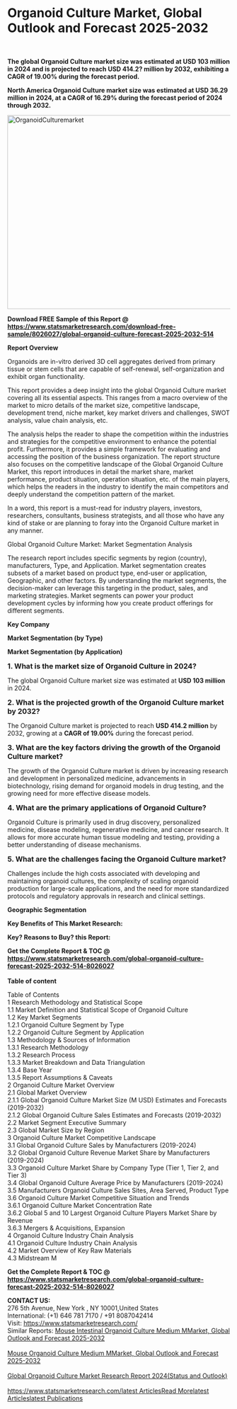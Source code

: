<h1>Organoid Culture Market, Global Outlook and Forecast 2025-2032</h1><br/><p><strong>The global Organoid Culture market size was estimated at USD 103 million in 2024 and is projected to reach USD 414.2? million by 2032, exhibiting a <strong>CAGR</strong> of 19.00% during the forecast period.</strong></p><p><strong>North America Organoid Culture market size was estimated at USD 36.29 million in 2024, at a <strong>CAGR</strong> of 16.29% during the forecast period of 2024 through 2032.</strong></p><p><img alt="OrganoidCulturemarket" src="https://www.grandresearchstore.com/assets/report-images/OrganoidCulturemarket.png" style="width: 730px; height: 438px;"></p><p><strong>Download FREE Sample of this Report @ <a href="https://www.statsmarketresearch.com/download-free-sample/8026027/global-organoid-culture-forecast-2025-2032-514">https://www.statsmarketresearch.com/download-free-sample/8026027/global-organoid-culture-forecast-2025-2032-514</a></strong></p><p><strong>Report Overview</strong></p><p>Organoids are in-vitro derived 3D cell aggregates derived from primary tissue or stem cells that are capable of self-renewal, self-organization and exhibit organ functionality.</p><p>This report provides a deep insight into the global Organoid Culture market covering all its essential aspects. This ranges from a macro overview of the market to micro details of the market size, competitive landscape, development trend, niche market, key market drivers and challenges, SWOT analysis, value chain analysis, etc.</p><p>The analysis helps the reader to shape the competition within the industries and strategies for the competitive environment to enhance the potential profit. Furthermore, it provides a simple framework for evaluating and accessing the position of the business organization. The report structure also focuses on the competitive landscape of the Global Organoid Culture Market, this report introduces in detail the market share, market performance, product situation, operation situation, etc. of the main players, which helps the readers in the industry to identify the main competitors and deeply understand the competition pattern of the market.</p><p>In a word, this report is a must-read for industry players, investors, researchers, consultants, business strategists, and all those who have any kind of stake or are planning to foray into the Organoid Culture market in any manner.</p><p>Global Organoid Culture Market: Market Segmentation Analysis</p><p>The research report includes specific segments by region (country), manufacturers, Type, and Application. Market segmentation creates subsets of a market based on product type, end-user or application, Geographic, and other factors. By understanding the market segments, the decision-maker can leverage this targeting in the product, sales, and marketing strategies. Market segments can power your product development cycles by informing how you create product offerings for different segments.</p><p><strong>Key Company</strong></p><p><strong>Market Segmentation (by Type)</strong></p><p><strong>Market Segmentation (<strong>by Application</strong>)</strong></p><p><span style="font-size:16px;"><strong>1. What is the market size of Organoid Culture in 2024?</strong></span></p><p>The global Organoid Culture market size was estimated at <strong>USD 103 million</strong> in 2024.</p><p><span style="font-size:16px;"><strong>2. What is the projected growth of the Organoid Culture market by 2032?</strong></span></p><p>The Organoid Culture market is projected to reach <strong>USD 414.2 million</strong> by 2032, growing at a <strong><strong>CAGR</strong> of 19.00%</strong> during the forecast period.</p><p><span style="font-size:16px;"><strong>3. What are the key factors driving the growth of the Organoid Culture market?</strong></span></p><p>The growth of the Organoid Culture market is driven by increasing research and development in personalized medicine, advancements in biotechnology, rising demand for organoid models in drug testing, and the growing need for more effective disease models.</p><p><span style="font-size:16px;"><strong>4. What are the primary applications of Organoid Culture?</strong></span></p><p>Organoid Culture is primarily used in drug discovery, personalized medicine, disease modeling, regenerative medicine, and cancer research. It allows for more accurate human tissue modeling and testing, providing a better understanding of disease mechanisms.</p><p><span style="font-size:16px;"><strong>5. What are the challenges facing the Organoid Culture market?</strong></span></p><p>Challenges include the high costs associated with developing and maintaining organoid cultures, the complexity of scaling organoid production for large-scale applications, and the need for more standardized protocols and regulatory approvals in research and clinical settings.</p><p><strong>Geographic Segmentation</strong></p><p><strong>Key Benefits of This Market Research:</strong></p><p><strong>Key? <strong>Reasons to Buy</strong>? this Report:</strong></p><div><b>Get the Complete Report & TOC @ <a href="https://www.statsmarketresearch.com/global-organoid-culture-forecast-2025-2032-514-8026027">https://www.statsmarketresearch.com/global-organoid-culture-forecast-2025-2032-514-8026027</a></b></div><br><b>Table of content</b><p>Table of Contents<br />1 Research Methodology and Statistical Scope<br />1.1 Market Definition and Statistical Scope of Organoid Culture<br />1.2 Key Market Segments<br />1.2.1 Organoid Culture Segment by Type<br />1.2.2 Organoid Culture Segment by Application<br />1.3 Methodology & Sources of Information<br />1.3.1 Research Methodology<br />1.3.2 Research Process<br />1.3.3 Market Breakdown and Data Triangulation<br />1.3.4 Base Year<br />1.3.5 Report Assumptions & Caveats<br />2 Organoid Culture Market Overview<br />2.1 Global Market Overview<br />2.1.1 Global Organoid Culture Market Size (M USD) Estimates and Forecasts (2019-2032)<br />2.1.2 Global Organoid Culture Sales Estimates and Forecasts (2019-2032)<br />2.2 Market Segment Executive Summary<br />2.3 Global Market Size by Region<br />3 Organoid Culture Market Competitive Landscape<br />3.1 Global Organoid Culture Sales by Manufacturers (2019-2024)<br />3.2 Global Organoid Culture Revenue Market Share by Manufacturers (2019-2024)<br />3.3 Organoid Culture Market Share by Company Type (Tier 1, Tier 2, and Tier 3)<br />3.4 Global Organoid Culture Average Price by Manufacturers (2019-2024)<br />3.5 Manufacturers Organoid Culture Sales Sites, Area Served, Product Type<br />3.6 Organoid Culture Market Competitive Situation and Trends<br />3.6.1 Organoid Culture Market Concentration Rate<br />3.6.2 Global 5 and 10 Largest Organoid Culture Players Market Share by Revenue<br />3.6.3 Mergers & Acquisitions, Expansion<br />4 Organoid Culture Industry Chain Analysis<br />4.1 Organoid Culture Industry Chain Analysis<br />4.2 Market Overview of Key Raw Materials<br />4.3 Midstream M<br><div><b>Get the Complete Report & TOC @ <a href="https://www.statsmarketresearch.com/global-organoid-culture-forecast-2025-2032-514-8026027">https://www.statsmarketresearch.com/global-organoid-culture-forecast-2025-2032-514-8026027</a></b></div></p> <b>CONTACT US:</b><br>276 5th Avenue, New York , NY 10001,United States<br>International: (+1) 646 781 7170 / +91 8087042414<br>Visit: <a href="https://www.statsmarketresearch.com/">https://www.statsmarketresearch.com/</a><br>Similar Reports: <a href="https://www.statsmarketresearch.com/global-organoid-culture-forecast-2025-2032-514-8026027">Mouse Intestinal Organoid Culture Medium MMarket, Global Outlook and Forecast 2025-2032</a><br/><br/><a href="https://www.statsmarketresearch.com/global-organoid-culture-forecast-2025-2032-514-8026027">Mouse Organoid Culture Medium MMarket, Global Outlook and Forecast 2025-2032</a><br/><br/><a href="https://www.statsmarketresearch.com/global-organoid-culture-forecast-2025-2032-514-8026027">Global Organoid Culture Market Research Report 2024(Status and Outlook)</a><br/><br/><a href="https://gyeongbokgung.com">https://www.statsmarketresearch.com/</a><a href="https://hallyeomaritime.com">latest Articles</a><a href="https://jingwansa.com">Read More</a><a href=https://nguoiviet.jp/">latest Articles</a><a href="https://www.intelmarketresearch.com/">latest Publications</a>